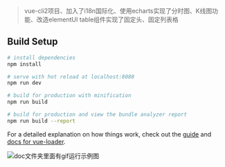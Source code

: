 > vue-cli2项目、加入了i18n国际化、使用echarts实现了分时图、K线图功能、改造elementUI table组件实现了固定头、固定列表格

## Build Setup

``` bash
# install dependencies
npm install

# serve with hot reload at localhost:8080
npm run dev

# build for production with minification
npm run build

# build for production and view the bundle analyzer report
npm run build --report
```

For a detailed explanation on how things work, check out the [guide](http://vuejs-templates.github.io/webpack/) and [docs for vue-loader](http://vuejs.github.io/vue-loader).

![doc文件夹里面有gif运行示例图]()
